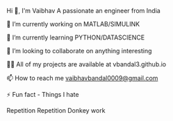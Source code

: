 Hi 👋, I'm Vaibhav
A passionate an engineer from India


🔭 I’m currently working on MATLAB/SIMULINK

🌱 I’m currently learning PYTHON/DATASCIENCE

👯 I’m looking to collaborate on anything interesting

👨‍💻 All of my projects are available at vbandal3.github.io

📫 How to reach me vaibhavbandal0009@gmail.com

⚡ Fun fact - Things I hate

Repetition
Repetition
Donkey work
